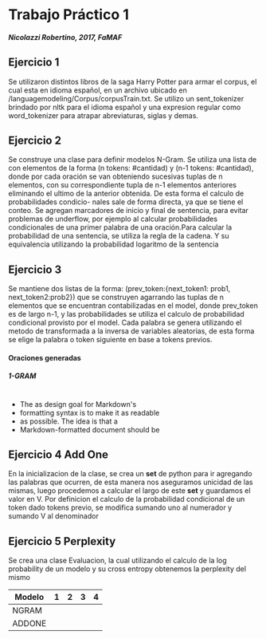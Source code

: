 # Trabajo Práctico 1
##### Nicolazzi Robertino, 2017, FaMAF

## Ejercicio 1

Se utilizaron distintos libros de la saga Harry Potter para armar el corpus,
el cual esta en idioma español, en un archivo ubicado en 
/languagemodeling/Corpus/corpusTrain.txt. Se utilizo un sent_tokenizer brindado
 por nltk para el idioma español y una expresion regular como word_tokenizer 
 para atrapar abreviaturas, siglas y demas.

## Ejercicio 2
Se construye una clase para definir modelos N-Gram. Se utiliza una lista de
con elementos de la forma (n tokens: #cantidad) y (n-1 tokens: #cantidad), 
donde por cada oración se van obteniendo sucesivas tuplas de n elementos, 
con su correspondiente tupla de n-1 elementos anteriores eliminando el ultimo
de la anterior obtenida. De esta forma el calculo de probabilidades condicio-
nales sale de forma directa, ya que se tiene el conteo. Se agregan marcadores
de inicio y final de sentencia, para evitar problemas de underflow, por 
ejemplo al calcular probabilidades condicionales de una primer palabra de una 
oración.Para calcular la probabilidad de una sentencia, se utiliza la regla de
la cadena. Y su equivalencia utilizando la probabilidad logaritmo de la 
sentencia

## Ejercicio 3

Se mantiene dos listas de la forma:
(prev_token:{next_token1: prob1, next_token2:prob2}) que se construyen agarrando
las tuplas de n elementos que se encuentran contabilizadas en el model, donde 
prev_token es de largo n-1, y las probabilidades se utiliza el calculo de 
probabilidad condicional provisto por el model. 
Cada palabra se genera utilizando el metodo de transformada a la inversa de
variables aleatorias, de esta forma se elige la palabra o token siguiente en 
base a tokens previos.

#### Oraciones generadas
##### 1-GRAM
#
* The as design goal for Markdown's
* formatting syntax is to make it as readable
* as possible. The idea is that a
* Markdown-formatted document should be

## Ejercicio 4 Add One

En la inicializacion de la clase, se crea un **set** de python para ir 
agregando las palabras que ocurren, de esta manera nos aseguramos unicidad de
las mismas, luego procedemos a calcular el largo de este **set** y guardamos
el valor en V.
Por definicion el calculo de la probabilidad condicional de un token dado
tokens previo, se modifica sumando uno al numerador y sumando V al denominador

## Ejercicio 5 Perplexity
Se crea una clase Evaluacion, la cual utilizando el calculo de la log probability de un modelo y su cross entropy obtenemos la perplexity del mismo

| Modelo | 1 | 2 | 3 | 4 |
| ------ | ------ |------ |------ |------ |
| NGRAM |  |
| ADDONE | | | 

